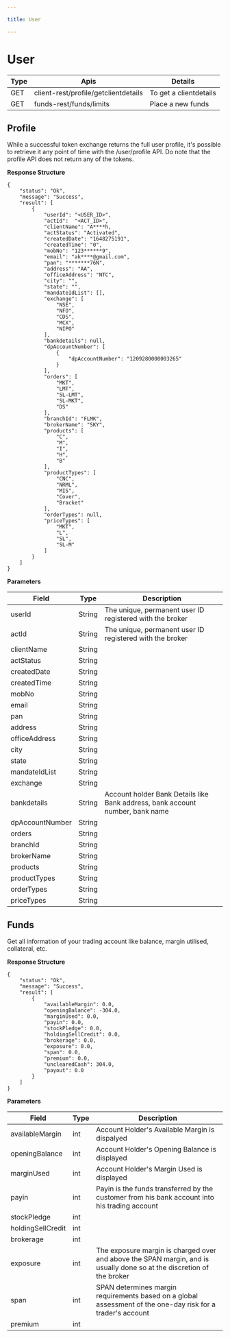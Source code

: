 ```yaml
---

title: User

---
```


# User

|Type	| Apis|Details	 |
|-------|------|-------------|
|GET    | client-rest/profile/getclientdetails| To get a clientdetails   |
|GET	| funds-rest/funds/limits|	Place a new funds|


## Profile

   While a successful token exchange returns the full user profile, it's possible to retrieve it any point of time with the /user/profile API. Do note that the profile API does not return any of the tokens.

__Response Structure__

``` 
{
    "status": "Ok",
    "message": "Success",
    "result": [
        {
            "userId": "<USER_ID>",
            "actId":  "<ACT_ID>",
            "clientName": "A****h,
            "actStatus": "Activated",
            "createdDate": "1648275191",
            "createdTime": "0",
            "mobNo": "123******9",
            "email": "ak****@gmail.com",
            "pan": "*******76N",
            "address": "AA",
            "officeAddress": "NTC",
            "city": "",
            "state": "",
            "mandateIdList": [],
            "exchange": [
                "NSE",
                "NFO",
                "CDS",
                "MCX",
                "NIPO"
            ],
            "bankdetails": null,
            "dpAccountNumber": [
                {
                    "dpAccountNumber": "1209280000003265"
                }
            ],
            "orders": [
                "MKT",
                "LMT",
                "SL-LMT",
                "SL-MKT",
                "DS"
            ],
            "branchId": "FLMK",
            "brokerName": "SKY",
            "products": [
                "C",
                "M",
                "I",
                "H",
                "B"
            ],
            "productTypes": [
                "CNC",
                "NRML",
                "MIS",
                "Cover",
                "Bracket"
            ],
            "orderTypes": null,
            "priceTypes": [
                "MKT",
                "L",
                "SL",
                "SL-M"
            ]
        }
    ]
}
``` 

__Parameters__

|Field	|Type	|Description|
|-|-|-|
|userId          |String |  The unique, permanent user ID registered with the broker  |                                   
|actId           |String |  The unique, permanent user ID registered with the broker  |                             
|clientName      |String |           |                           
|actStatus       |String |           |                       
|createdDate     |String |           |                                
|createdTime     |String |           |                                   
|mobNo           |String |           |                         
|email           |String |           |                       
|pan             |String |           |                             
|address         |String |           |                             
|officeAddress   |String |           |                                   
|city            |String |           |                           
|state           |String |           |                           
|mandateIdList   |String |           |                                
|exchange        |String |           |                      
|bankdetails     |String |Account holder Bank Details like Bank address, bank account number, bank name          |                                       
|dpAccountNumber |String |           |            
|orders          |String |           |                                     
|branchId        |String |           |                                       
|brokerName      |String |           |                                       
|products        |String |           |                                   
|productTypes    |String |           |                                        
|orderTypes      |String |           |                                         
|priceTypes      |String |           |                                
                     

## Funds

Get all information of your trading account like balance, margin utilised, collateral, etc.

__Response Structure__

```
{
    "status": "Ok",
    "message": "Success",
    "result": [
        {
            "availableMargin": 0.0,
            "openingBalance": -304.0,
            "marginUsed": 0.0,
            "payin": 0.0,
            "stockPledge": 0.0,
            "holdingSellCredit": 0.0,
            "brokerage": 0.0,
            "exposure": 0.0,
            "span": 0.0,
            "premium": 0.0,
            "unclearedCash": 304.0,
            "payout": 0.0
        }
    ]
}
```

__Parameters__

|Field	|Type	|Description|
|-|-|-|
|availableMargin	|int	|Account Holder's Available Margin is dispalyed|
|openingBalance	|int	|Account Holder's Opening Balance is displayed|
|marginUsed	|int	|Account Holder's Margin Used is displayed|
|payin	|int	|Payin is the funds transferred by the customer from his bank account into his trading account|
|stockPledge	|int	||
|holdingSellCredit	|int	||
|brokerage	|int	||
|exposure	|int	|The exposure margin is charged over and above the SPAN margin, and is usually done so at the discretion of the broker|
|span	|int	|SPAN determines margin requirements based on a global assessment of the one-day risk for a trader's account|
|premium	|int	||
